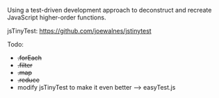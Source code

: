 Using a test-driven development approach to deconstruct and recreate JavaScript higher-order functions. <br>

jsTinyTest: https://github.com/joewalnes/jstinytest

Todo:
* ~~.forEach~~
* ~~.filter~~
* ~~.map~~
* ~~.reduce~~
* modify jsTinyTest to make it even better --> easyTest.js
